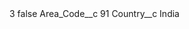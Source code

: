 <?xml version="1.0" encoding="UTF-8"?>
<CustomMetadata xmlns="http://soap.sforce.com/2006/04/metadata" xmlns:xsi="http://www.w3.org/2001/XMLSchema-instance" xmlns:xsd="http://www.w3.org/2001/XMLSchema">
    <label>3</label>
    <protected>false</protected>
    <values>
        <field>Area_Code__c</field>
        <value xsi:type="xsd:string">91</value>
    </values>
    <values>
        <field>Country__c</field>
        <value xsi:type="xsd:string">India</value>
    </values>
</CustomMetadata>
